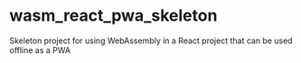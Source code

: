 # wasm_react_pwa_skeleton
Skeleton project for using WebAssembly in a React project that can be used offline as a PWA
